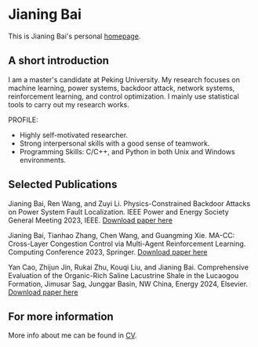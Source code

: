 # Jianing Bai
This is Jianing Bai's personal [homepage](https://jnbai517.github.io/).

## A short introduction
I am a master's candidate at Peking University. My research focuses on machine learning, power systems, backdoor attack, network systems, reinforcement learning, and control optimization. I mainly use statistical tools to carry out my research works.

PROFILE:
* Highly self-motivated researcher. 
* Strong interpersonal skills with a good sense of teamwork.
* Programming Skills: C/C++, and Python in both Unix and Windows environments.


## Selected Publications
Jianing Bai, Ren Wang, and Zuyi Li. Physics-Constrained Backdoor Attacks on Power System Fault Localization. IEEE Power and Energy Society General Meeting 2023, IEEE. 
[Download paper here](http://jnbai517.github.io/files/Bai-PESGM-2023.pdf)

Jianing Bai, Tianhao Zhang, Chen Wang, and Guangming Xie. MA-CC: Cross-Layer Congestion Control via Multi-Agent Reinforcement Learning. Computing Conference 2023, Springer. 
[Download paper here](http://jnbai517.github.io/files/Bai-SAI-2023.pdf)

Yan Cao, Zhijun Jin, Rukai Zhu, Kouqi Liu, and Jianing Bai. Comprehensive Evaluation of the Organic-Rich Saline Lacustrine Shale in the Lucaogou Formation, Jimusar Sag, Junggar Basin, NW China, Energy 2024, Elsevier.
[Download paper here](https://www.sciencedirect.com/science/article/pii/S0360544224005589)


## For more information
More info about me can be found in [CV](https://jnbai517.github.io/cv/).
